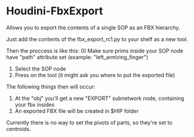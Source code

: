 # Houdini-FbxExport
Allows you to export the contents of a single SOP as an FBX hierarchy.

Just add the contents of the fbx_export_rc1.py to your shelf as a new tool.

Then the proccess is like this:
0) Make sure prims inside your SOP node have "path" attribute set (example: "left_arm\ring_finger")
1) Select the SOP node
2) Press on the tool (it might ask you where to put the exported file)

The following things then will occur:
1) At the "obj" you'll get a new "EXPORT" subnetwork node, containing your fbx insides
2) An exported FBX file will be created in $HIP folder

Currently there is no way to set the pivots of parts, so they're set to centroids.